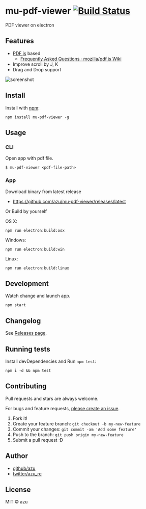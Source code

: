 # mu-pdf-viewer [![Build Status](https://travis-ci.org/azu/mu-pdf-viewer.svg?branch=master)](https://travis-ci.org/azu/mu-pdf-viewer)

PDF viewer on electron

## Features

- [PDF.js](https://github.com/mozilla/pdf.js "PDF.js") based
    - [Frequently Asked Questions · mozilla/pdf.js Wiki](https://github.com/mozilla/pdf.js/wiki/Frequently-Asked-Questions "Frequently Asked Questions · mozilla/pdf.js Wiki")
- Improve scroll by J, K
- Drag and Drop support

![screenshot](https://monosnap.com/file/BfCnnmtQZhiRNDAfahDjTtzQpy4nss.png)

## Install

Install with [npm](https://www.npmjs.com/):

    npm install mu-pdf-viewer -g

## Usage

### CLI

Open app with pdf file.

    $ mu-pdf-viewer <pdf-file-path>

### App

Download binary from latest release

- https://github.com/azu/mu-pdf-viewer/releases/latest

Or Build by yourself

OS X:

    npm run electron:build:osx

Windows:

    npm run electron:build:win

Linux:

    npm run electron:build:linux


## Development

Watch change and launch app.

    npm start

## Changelog

See [Releases page](https://github.com/azu/mu-pdf-viewer/releases).

## Running tests

Install devDependencies and Run `npm test`:

    npm i -d && npm test

## Contributing

Pull requests and stars are always welcome.

For bugs and feature requests, [please create an issue](https://github.com/azu/mu-pdf-viewer/issues).

1. Fork it!
2. Create your feature branch: `git checkout -b my-new-feature`
3. Commit your changes: `git commit -am 'Add some feature'`
4. Push to the branch: `git push origin my-new-feature`
5. Submit a pull request :D

## Author

- [github/azu](https://github.com/azu)
- [twitter/azu_re](https://twitter.com/azu_re)

## License

MIT © azu
